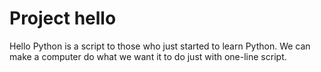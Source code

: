 # Project hello
Hello Python is a script to those who just started to learn Python.
We can make a computer do what we want it to do just with one-line script.
